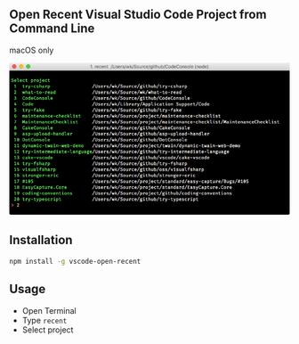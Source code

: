 ## Open Recent Visual Studio Code Project from Command Line

macOS only

![](Images/vscode-open-recent.png)

## Installation

```bash
npm install -g vscode-open-recent
```

## Usage

- Open Terminal
- Type `recent`
- Select project
